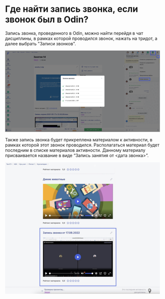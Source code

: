# Где найти запись звонка, если звонок был в Odin?

Запись звонка, проведенного в Odin, можно найти перейдя в чат дисциплины, в рамках которой проводился звонок, нажать на тридот, а далее выбрать "Записи звонков".

![](<.gitbook/assets/image (124).png>)

Также запись звонка будет прикреплена материалом к активности, в рамках которой этот звонок проводился. Располагаться материал будет последним в списке материалов активности. Данному материалу присваивается название в виде “Запись занятия от <дата звонка>”.

![](<.gitbook/assets/image (125).png>)

